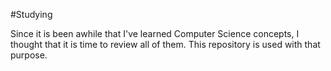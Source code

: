 #Studying

Since it is been awhile that I've learned Computer Science concepts, I thought that it is time to review all of them.
This repository is used with that purpose.
